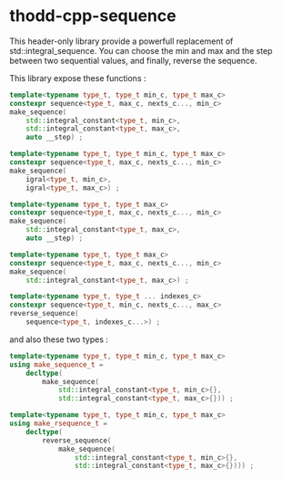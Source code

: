 # thodd-cpp-sequence

This header-only library provide a powerfull replacement of std::integral_sequence.
You can choose the min and max and the step between two sequential values, and finally, 
reverse the sequence.

This library expose these functions : 

```c++
template<typename type_t, type_t min_c, type_t max_c>
constexpr sequence<type_t, max_c, nexts_c..., min_c> 
make_sequence(
    std::integral_constant<type_t, min_c>, 
    std::integral_constant<type_t, max_c>,
    auto __step) ;

template<typename type_t, type_t min_c, type_t max_c>
constexpr sequence<type_t, max_c, nexts_c..., min_c> 
make_sequence(
    igral<type_t, min_c>, 
    igral<type_t, max_c>) ;

template<typename type_t, type_t max_c>
constexpr sequence<type_t, max_c, nexts_c..., min_c> 
make_sequence(
    std::integral_constant<type_t, max_c>,
    auto __step) ;

template<typename type_t, type_t max_c>
constexpr sequence<type_t, max_c, nexts_c..., min_c> 
make_sequence(
    std::integral_constant<type_t, max_c>) ;

template<typename type_t, type_t ... indexes_c>
constexpr sequence<type_t, min_c, nexts_c..., max_c>
reverse_sequence(
    sequence<type_t, indexes_c...>) ;

```

and also these two types :

```c++
template<typename type_t, type_t min_c, type_t max_c>
using make_sequence_t = 
    decltype(
        make_sequence(
            std::integral_constant<type_t, min_c>{}, 
            std::integral_constant<type_t, max_c>{})) ;

template<typename type_t, type_t min_c, type_t max_c>
using make_rsequence_t = 
    decltype(
        reverse_sequence(
            make_sequence(
                std::integral_constant<type_t, min_c>{}, 
                std::integral_constant<type_t, max_c>{}))) ;

```
